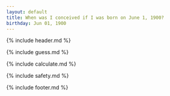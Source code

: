 ```yaml
---
layout: default
title: When was I conceived if I was born on June 1, 1900?
birthday: Jun 01, 1900
---
```


{% include header.md %}

{% include guess.md %}

{% include calculate.md %}

{% include safety.md %}

{% include footer.md %}



